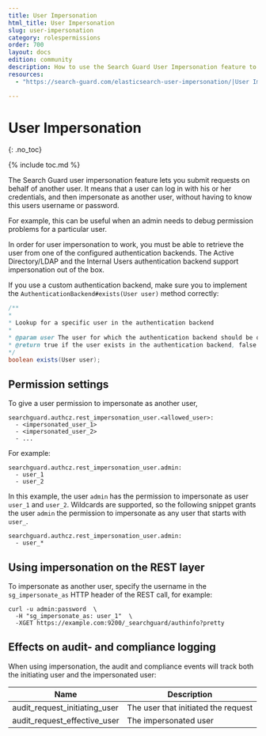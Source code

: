 ```yaml
---
title: User Impersonation
html_title: User Impersonation
slug: user-impersonation
category: rolespermissions
order: 700
layout: docs
edition: community
description: How to use the Search Guard User Impersonation feature to submit requests on behalf of another user.
resources:
  - "https://search-guard.com/elasticsearch-user-impersonation/|User Impersonation: Submit requests on behalf of another user (blog post)"

---
```


<!---
Copryight 2018 floragunn GmbH
-->

# User Impersonation
{: .no_toc}

{% include toc.md %}

The Search Guard user impersonation feature lets you submit requests on behalf of another user. It means that a user can log in with his or her credentials, and then impersonate as another user, without having to know this users username or password.

For example, this can be useful when an admin needs to debug permission problems for a particular user. 

In order for user impersonation to work, you must be able to retrieve the user from one of the configured authentication backends. The Active Directory/LDAP and the Internal Users authentication backend support impersonation out of the box.

If you use a custom authentication backend, make sure you to implement the `AuthenticationBackend#exists(User user)` method correctly:

```java
/**
* 
* Lookup for a specific user in the authentication backend
* 
* @param user The user for which the authentication backend should be queried
* @return true if the user exists in the authentication backend, false otherwise
*/
boolean exists(User user);
```

## Permission settings

To give a user permission to impersonate as another user, 

```
searchguard.authcz.rest_impersonation_user.<allowed_user>:
  - <impersonated_user_1>
  - <impersonated_user_2>
  - ...
```

For example:

```
searchguard.authcz.rest_impersonation_user.admin:
  - user_1
  - user_2
```

In this example, the user `admin` has the permission to impersonate as user `user_1` and `user_2`. Wildcards are supported, so the following snippet grants the user `admin` the permission to impersonate as any user that starts with `user_`.

```
searchguard.authcz.rest_impersonation_user.admin:
  - user_*
```

## Using impersonation on the REST layer

To impersonate as another user, specify the username in the `sg_impersonate_as` HTTP header of the REST call, for example:

```
curl -u admin:password  \
  -H "sg_impersonate_as: user_1"  \
  -XGET https://example.com:9200/_searchguard/authinfo?pretty
```

## Effects on audit- and compliance logging

When using impersonation, the audit and compliance events will track both the initiating user and the impersonated user:

| Name | Description |
|---|---|
| audit\_request\_initiating\_user | The user that initiated the request |
|audit\_request\_effective\_user | The impersonated user |
